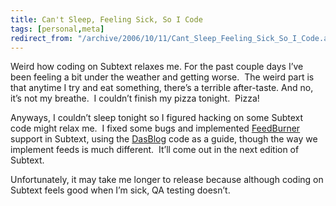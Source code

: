 ```yaml
---
title: Can't Sleep, Feeling Sick, So I Code
tags: [personal,meta]
redirect_from: "/archive/2006/10/11/Cant_Sleep_Feeling_Sick_So_I_Code.aspx/"
---
```


Weird how coding on Subtext relaxes me. For the past couple days I’ve
been feeling a bit under the weather and getting worse.  The weird part
is that anytime I try and eat something, there’s a terrible after-taste.
And no, it’s not my breathe.  I couldn’t finish my pizza tonight. 
Pizza!

Anyways, I couldn’t sleep tonight so I figured hacking on some Subtext
code might relax me.  I fixed some bugs and implemented
[FeedBurner](http://feedburner.com/ "FeedBurner") support in Subtext,
using the [DasBlog](http://www.dasblog.net/ "DasBlog") code as a guide,
though the way we implement feeds is much different.  It’ll come out in
the next edition of Subtext.

Unfortunately, it may take me longer to release because although coding
on Subtext feels good when I’m sick, QA testing doesn’t.

